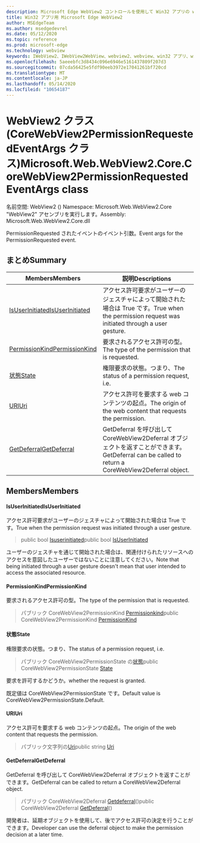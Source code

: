 ```yaml
---
description: Microsoft Edge WebView2 コントロールを使用して Win32 アプリの web コンテンツをホストする
title: Win32 アプリ用 Microsoft Edge WebView2
author: MSEdgeTeam
ms.author: msedgedevrel
ms.date: 05/12/2020
ms.topic: reference
ms.prod: microsoft-edge
ms.technology: webview
keywords: IWebView2、IWebView2WebView、webview2、webview、win32 アプリ、win32、edge、ICoreWebView2、ICoreWebView2Controller、browser control、edge html
ms.openlocfilehash: 5aeeebfc3d8434c096e6946e5161437809f207d3
ms.sourcegitcommit: 07cda56425e5fdf90eeb3972e17041261bf720cd
ms.translationtype: MT
ms.contentlocale: ja-JP
ms.lasthandoff: 05/14/2020
ms.locfileid: "10654187"
---
```

# <span data-ttu-id="d1961-104">WebView2 クラス (CoreWebView2PermissionRequestedEventArgs クラス)</span><span class="sxs-lookup"><span data-stu-id="d1961-104">Microsoft.Web.WebView2.Core.CoreWebView2PermissionRequestedEventArgs class</span></span> 

<span data-ttu-id="d1961-105">名前空間: WebView2 () </span><span class="sxs-lookup"><span data-stu-id="d1961-105">Namespace: Microsoft.Web.WebView2.Core</span></span>\
<span data-ttu-id="d1961-106">"WebView2" アセンブリを実行します。</span><span class="sxs-lookup"><span data-stu-id="d1961-106">Assembly: Microsoft.Web.WebView2.Core.dll</span></span>

<span data-ttu-id="d1961-107">PermissionRequested されたイベントのイベント引数。</span><span class="sxs-lookup"><span data-stu-id="d1961-107">Event args for the PermissionRequested event.</span></span>

## <span data-ttu-id="d1961-108">まとめ</span><span class="sxs-lookup"><span data-stu-id="d1961-108">Summary</span></span>

 <span data-ttu-id="d1961-109">Members</span><span class="sxs-lookup"><span data-stu-id="d1961-109">Members</span></span>                        | <span data-ttu-id="d1961-110">説明</span><span class="sxs-lookup"><span data-stu-id="d1961-110">Descriptions</span></span>
--------------------------------|---------------------------------------------
[<span data-ttu-id="d1961-111">IsUserInitiated</span><span class="sxs-lookup"><span data-stu-id="d1961-111">IsUserInitiated</span></span>](#isuserinitiated) | <span data-ttu-id="d1961-112">アクセス許可要求がユーザーのジェスチャによって開始された場合は True です。</span><span class="sxs-lookup"><span data-stu-id="d1961-112">True when the permission request was initiated through a user gesture.</span></span>
[<span data-ttu-id="d1961-113">PermissionKind</span><span class="sxs-lookup"><span data-stu-id="d1961-113">PermissionKind</span></span>](#permissionkind) | <span data-ttu-id="d1961-114">要求されるアクセス許可の型。</span><span class="sxs-lookup"><span data-stu-id="d1961-114">The type of the permission that is requested.</span></span>
[<span data-ttu-id="d1961-115">状態</span><span class="sxs-lookup"><span data-stu-id="d1961-115">State</span></span>](#state) | <span data-ttu-id="d1961-116">権限要求の状態。つまり、</span><span class="sxs-lookup"><span data-stu-id="d1961-116">The status of a permission request, i.e.</span></span>
[<span data-ttu-id="d1961-117">URI</span><span class="sxs-lookup"><span data-stu-id="d1961-117">Uri</span></span>](#uri) | <span data-ttu-id="d1961-118">アクセス許可を要求する web コンテンツの起点。</span><span class="sxs-lookup"><span data-stu-id="d1961-118">The origin of the web content that requests the permission.</span></span>
[<span data-ttu-id="d1961-119">GetDeferral</span><span class="sxs-lookup"><span data-stu-id="d1961-119">GetDeferral</span></span>](#getdeferral) | <span data-ttu-id="d1961-120">GetDeferral を呼び出して CoreWebView2Deferral オブジェクトを返すことができます。</span><span class="sxs-lookup"><span data-stu-id="d1961-120">GetDeferral can be called to return a CoreWebView2Deferral object.</span></span>

## <span data-ttu-id="d1961-121">Members</span><span class="sxs-lookup"><span data-stu-id="d1961-121">Members</span></span>

#### <span data-ttu-id="d1961-122">IsUserInitiated</span><span class="sxs-lookup"><span data-stu-id="d1961-122">IsUserInitiated</span></span> 

<span data-ttu-id="d1961-123">アクセス許可要求がユーザーのジェスチャによって開始された場合は True です。</span><span class="sxs-lookup"><span data-stu-id="d1961-123">True when the permission request was initiated through a user gesture.</span></span>

> <span data-ttu-id="d1961-124">public bool [Isuserinitiated](#isuserinitiated)</span><span class="sxs-lookup"><span data-stu-id="d1961-124">public bool [IsUserInitiated](#isuserinitiated)</span></span>

<span data-ttu-id="d1961-125">ユーザーのジェスチャを通じて開始された場合は、関連付けられたリソースへのアクセスを意図したユーザーではないことに注意してください。</span><span class="sxs-lookup"><span data-stu-id="d1961-125">Note that being initiated through a user gesture doesn't mean that user intended to access the associated resource.</span></span>

#### <span data-ttu-id="d1961-126">PermissionKind</span><span class="sxs-lookup"><span data-stu-id="d1961-126">PermissionKind</span></span> 

<span data-ttu-id="d1961-127">要求されるアクセス許可の型。</span><span class="sxs-lookup"><span data-stu-id="d1961-127">The type of the permission that is requested.</span></span>

> <span data-ttu-id="d1961-128">パブリック CoreWebView2PermissionKind [Permissionkind](#permissionkind)</span><span class="sxs-lookup"><span data-stu-id="d1961-128">public CoreWebView2PermissionKind [PermissionKind](#permissionkind)</span></span>

#### <span data-ttu-id="d1961-129">状態</span><span class="sxs-lookup"><span data-stu-id="d1961-129">State</span></span> 

<span data-ttu-id="d1961-130">権限要求の状態。つまり、</span><span class="sxs-lookup"><span data-stu-id="d1961-130">The status of a permission request, i.e.</span></span>

> <span data-ttu-id="d1961-131">パブリック CoreWebView2PermissionState の[状態](#state)</span><span class="sxs-lookup"><span data-stu-id="d1961-131">public CoreWebView2PermissionState [State](#state)</span></span>

<span data-ttu-id="d1961-132">要求を許可するかどうか。</span><span class="sxs-lookup"><span data-stu-id="d1961-132">whether the request is granted.</span></span>

<span data-ttu-id="d1961-133">既定値は CoreWebView2PermissionState です。</span><span class="sxs-lookup"><span data-stu-id="d1961-133">Default value is CoreWebView2PermissionState.Default.</span></span>

#### <span data-ttu-id="d1961-134">URI</span><span class="sxs-lookup"><span data-stu-id="d1961-134">Uri</span></span> 

<span data-ttu-id="d1961-135">アクセス許可を要求する web コンテンツの起点。</span><span class="sxs-lookup"><span data-stu-id="d1961-135">The origin of the web content that requests the permission.</span></span>

> <span data-ttu-id="d1961-136">パブリック文字列の[Uri](#uri)</span><span class="sxs-lookup"><span data-stu-id="d1961-136">public string [Uri](#uri)</span></span>

#### <span data-ttu-id="d1961-137">GetDeferral</span><span class="sxs-lookup"><span data-stu-id="d1961-137">GetDeferral</span></span> 

<span data-ttu-id="d1961-138">GetDeferral を呼び出して CoreWebView2Deferral オブジェクトを返すことができます。</span><span class="sxs-lookup"><span data-stu-id="d1961-138">GetDeferral can be called to return a CoreWebView2Deferral object.</span></span>

> <span data-ttu-id="d1961-139">パブリック CoreWebView2Deferral [Getdeferral](#getdeferral)()</span><span class="sxs-lookup"><span data-stu-id="d1961-139">public CoreWebView2Deferral [GetDeferral](#getdeferral)()</span></span>

<span data-ttu-id="d1961-140">開発者は、延期オブジェクトを使用して、後でアクセス許可の決定を行うことができます。</span><span class="sxs-lookup"><span data-stu-id="d1961-140">Developer can use the deferral object to make the permission decision at a later time.</span></span>

